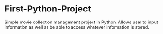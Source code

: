 # First-Python-Project
Simple movie collection management project in Python. Allows user to input information as well as be able to access whatever information is stored.
